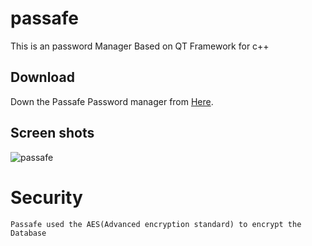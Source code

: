 # passafe
This is an password Manager Based on QT Framework for c++ 

## Download

Down the Passafe Password manager from [Here](https://github.com/dvsujan/passafe/releases).


## Screen shots 

![passafe](https://external-content.duckduckgo.com/iu/?u=http%3A%2F%2Fwww.passafe.nz%2Fapplication%2Ffiles%2F8914%2F8159%2F0427%2FPassafe-Fire-stop-collar.jpg&f=1&nofb=1)

# Security

    Passafe used the AES(Advanced encryption standard) to encrypt the Database
